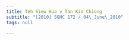 ```yaml
---
title: Teh Siew Hua v Tan Kim Chiong
subtitle: "[2010] SGHC 172 / 04\_June\_2010"
tags: null

---
```


